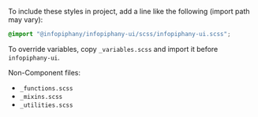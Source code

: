 To include these styles in project, add a line like the following (import path may vary):

```scss
@import "@infopiphany/infopiphany-ui/scss/infopiphany-ui.scss";
```

To override variables, copy `_variables.scss` and import it before `infopiphany-ui`.


Non-Component files:

- `_functions.scss`
- `_mixins.scss`
- `_utilities.scss`
